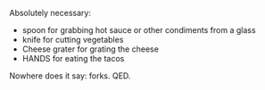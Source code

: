 Absolutely necessary: 

- spoon for grabbing hot sauce or other condiments from a glass
- knife for cutting vegetables
- Cheese grater for grating the cheese
- HANDS for eating the tacos

Nowhere does it say: forks. QED. 
